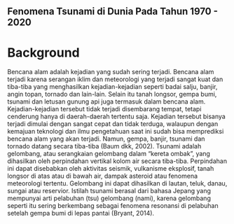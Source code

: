 ## Fenomena Tsunami di Dunia Pada Tahun 1970 - 2020

# Background
Bencana alam adalah kejadian yang sudah sering terjadi. Bencana alam terjadi karena serangan iklim dan meteorologi yang terjadi sangat kuat dan tiba-tiba yang menghasilkan kejadian-kejadian seperti badai salju, banjir, angin topan, tornado dan lain-lain. Selain itu tanah longsor, gempa bumi, tsunami dan letusan gunung api juga termasuk dalam bencana alam. Kejadian-kejadian tersebut tidak terjadi disembarang tempat, tetapi cenderung hanya di daerah-daerah tertentu saja. Kejadian tersebut bisanya terjadi dimulai dengan sangat cepat dan tidak terduga, walaupun dengan kemajuan teknologi dan ilmu pengetahuan saat ini sudah bisa memprediksi bencana alam yang akan terjadi. Namun, gempa, banjir, tsunami dan tornado datang secara tiba-tiba (Baum dkk, 2002). Tsunami adalah gelombang, atau serangkaian gelombang dalam “kereta ombak”, yang dihasilkan oleh perpindahan vertikal kolom air secara tiba-tiba. Perpindahan ini dapat disebabkan oleh aktivitas seismik, vulkanisme eksplosif, tanah longsor di atas atau di bawah air, dampak asteroid atau fenomena meteorologi tertentu. Gelombang ini dapat dihasilkan di lautan, teluk, danau, sungai atau reservior. Istilah tsunami berasal dari bahasa Jepang yang mempunyai arti pelabuhan (tsu) gelombang (nami), karena gelombang seperti itu sering berkembang sebagai fenomena resonansi di pelabuhan setelah gempa bumi di lepas pantai (Bryant, 2014).
